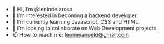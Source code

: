 - 👋 Hi, I’m @lenindelarosa
- 👀 I’m interested in becoming a backend developer. 
- 🌱 I’m currently learning Javascript, CSS and HTML.
- 💞️ I’m looking to collaborate on Web Development projects. 
- 📫 How to reach me: leninmanueld@gmail.com

<!---
lenindelarosa/lenindelarosa is a ✨ special ✨ repository because its `README.md` (this file) appears on your GitHub profile.
You can click the Preview link to take a look at your changes.
--->

